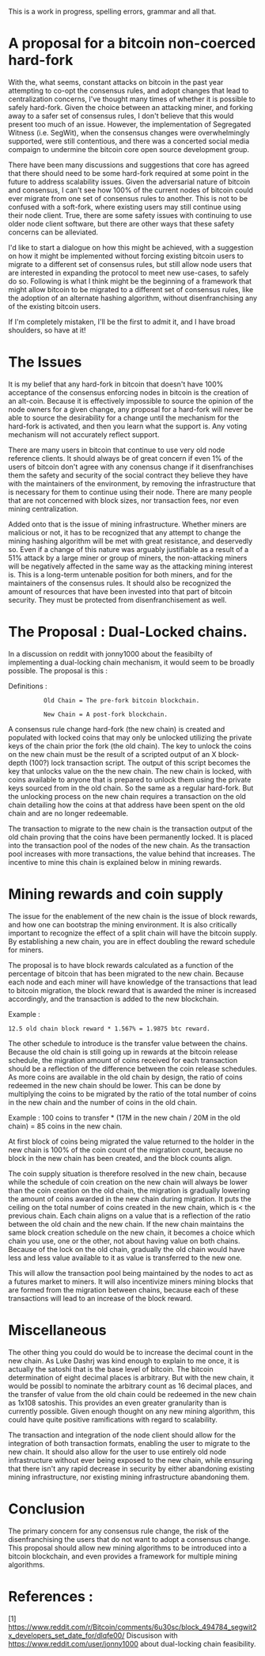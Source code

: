 This is a work in progress, spelling errors, grammar and all that.  



# A proposal for a bitcoin non-coerced hard-fork

With the, what seems, constant attacks on bitcoin in the past year attempting to co-opt the consensus rules, and adopt changes that lead to centralization concerns, I've thought many times of whether it is possible to safely hard-fork.  Given the choice between an attacking miner, and forking away to a safer set of consensus rules, I don't believe that this would present too much of an issue.  However, the implementation of Segregated Witness (i.e. SegWit), when the consensus changes were overwhelmingly supported, were still contentious, and there was a concerted social media compaign to undermine the bitcoin core open source development group.

There have been many discussions and suggestions that core has agreed that there should need to be some hard-fork required at some point in the future to address scalability issues.  Given the adversarial nature of bitcoin and consensus, I can't see how 100% of the current nodes of bitcoin could ever migrate from one set of consensus rules to another.  This is not to be confused with a soft-fork, where existing users may still continue using their node client.  True, there are some safety issues with continuing to use older node client software, but there are other ways that these safety concerns can be alleviated.  

I'd like to start a dialogue on how this might be achieved, with a suggestion on how it might be implemented without forcing existing bitcoin users to migrate to a different set of consensus rules, but still allow node users that are interested in expanding the protocol to meet new use-cases, to safely do so.  Following is what I think might be the beginning of a framework that might allow bitcoin to be migrated to a different set of consensus rules, like the adoption of an alternate hashing algorithm, without disenfranchising any of the existing bitcoin users. 

If I'm completely mistaken, I'll be the first to admit it, and I have broad shoulders, so have at it!


# The Issues

It is my belief that any hard-fork in bitcoin that doesn't have 100% acceptance of the consensus enforcing nodes in bitcoin is the creation of an alt-coin.  Because it is effectively impossible to source the opinion of the node owners for a given change, any proposal for a hard-fork will never be able to source the desirability for a change until the mechanism for the hard-fork is activated, and then you learn what the support is.  Any voting mechanism will not accurately reflect support.

There are many users in bitcoin that continue to use very old node reference clients.  It should always be of great concern if even 1% of the users of bitcoin don't agree with any conensus change if it disenfranchises them the safety and security of the social contract they believe they have with the maintainers of the environment, by removing the infrastructure that is necessary for them to continue using their node.  There are many people that are not concerned with block sizes, nor transaction fees, nor even mining centralization.

Added onto that is the issue of mining infrastructure.  Whether miners are malicious or not, it has to be recognized that any attempt to change the mining hashing algorithm will be met with great resistance, and deservedly so.  Even if a change of this nature was arguably justifiable as a result of a 51% attack by a large miner or group of miners, the non-attacking miners will be negatively affected in the same way as the attacking mining interest is.  This is a long-term untenable position for both miners, and for the maintainers of the consensus rules.  It should also be recognized the amount of resources that have been invested into that part of bitcoin security.  They must be protected from disenfranchisement as well.


# The Proposal : Dual-Locked chains.

In a discussion on reddit with jonny1000 about the feasibilty of implementing a dual-locking chain mechanism, it would seem to be broadly possible.  The proposal is this :

Definitions : 

              Old Chain = The pre-fork bitcoin blockchain.

              New Chain = A post-fork blockchain.

A consensus rule change hard-fork (the new chain) is created and populated with locked coins that may only be unlocked utilizing the private keys of the chain prior the fork (the old chain).  The key to unlock the coins on the new chain must be the result of a scripted output of an X block-depth (100?) lock transaction script.  The output of this script becomes the key that unlocks value on the the new chain.  The new chain is locked, with coins available to anyone that is prepared to unlock them using the private keys sourced from in the old chain. So the same as a regular hard-fork. But the unlocking process on the new chain requires a transaction on the old chain detailing how the coins at that address have been spent on the old chain and are no longer redeemable.

The transaction to migrate to the new chain is the transaction output of the old chain proving that the coins have been permanently locked.  It is placed into the transaction pool of the nodes of the new chain.  As the transaction pool increases with more transactions, the value behind that increases.  The incentive to mine this chain is explained below in mining rewards.  


# Mining rewards and coin supply

The issue for the enablement of the new chain is the issue of block rewards, and how one can bootstrap the mining environment.  It is also critically important to recognize the effect of a split chain will have the bitcoin supply.  By establishing a new chain, you are in effect doubling the reward schedule for miners.  

The proposal is to have block rewards calculated as a function of the percentage of bitcoin that has been migrated to the new chain.  Because each node and each miner will have knowledge of the transactions that lead to bitcoin migration, the block reward that is awarded the miner is increased accordingly, and the transaction is added to the new blockchain.

  Example :
  
    12.5 old chain block reward * 1.567% = 1.9875 btc reward.

The other schedule to introduce is the transfer value between the chains.  Because the old chain is still going up in rewards at the bitcoin release schedule, the migration amount of coins received for each transaction should be a reflection of the difference between the coin release schedules.  As more coins are available in the old chain by design, the ratio of coins redeemed in the new chain should be lower.  This can be done by multiplying the coins to be migrated by the ratio of the total number of coins in the new chain and the number of coins in the old chain.

  Example :
    100 coins to transfer * (17M in the new chain / 20M in the old chain) = 85 coins in the new chain.
    
At first block of coins being migrated the value returned to the holder in the new chain is 100% of the coin count of the migration count, because no block in the new chain has been created, and the block counts align.

The coin supply situation is therefore resolved in the new chain, because while the schedule of coin creation on the new chain will always be lower than the coin creation on the old chain, the migration is gradually lowering the amount of coins awarded in the new chain during migration.  It puts the ceiling on the total number of coins created in the new chain, which is < the previous chain. Each chain aligns on a value that is a reflection of the ratio between the old chain and the new chain.  If the new chain maintains the same block creation schedule on the new chain, it becomes a choice which chain you use, one or the other, not about having value on both chains. Because of the lock on the old chain, gradually the old chain would have less and less value available to it as value is transferred to the new one. 

This will allow the transaction pool being maintained by the nodes to act as a futures market to miners.  It will also incentivize miners mining blocks that are formed from the migration between chains, because each of these transactions will lead to an increase of the block reward.


# Miscellaneous


The other thing you could do would be to increase the decimal count in the new chain. As Luke Dashrj was kind enough to explain to me once, it is actually the satoshi that is the base level of bitcoin. The bitcoin determination of eight decimal places is arbitrary. But with the new chain, it would be possibl to nominate the arbitrary count as 16 decimal places, and the transfer of value from the old chain could be redeemed in the new chain as 1x108 satoshis.  This provides an even greater granularity than is currently possible.  Given enough thought on any new mining algorithm, this could have quite positive ramifications with regard to scalability.

The transaction and integration of the node client should allow for the integration of both transaction formats, enabling the user to migrate to the new chain.  It should also allow for the user to use entirely old node infrastructure without ever being exposed to the new chain, while ensuring that there isn't any rapid decrease in security by either abandoning existing mining infrastructure, nor existing mining infrastructure abandoning them.  

# Conclusion

The primary concern for any consensus rule change, the risk of the disenfranchising the users that do not want to adopt a consensus change.  This proposal should allow new mining algorithms to be introduced into a bitcoin blockchain, and even provides a framework for multiple mining algorithms.


# References :

[1]  https://www.reddit.com/r/Bitcoin/comments/6u30sc/block_494784_segwit2x_developers_set_date_for/dlqfe00/
     Discusison with https://www.reddit.com/user/jonny1000 about dual-locking chain feasibility.


